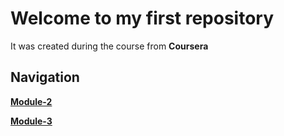 # Welcome to my first repository

It was created during the course from **Сoursera**


## Navigation

[**Module-2**](https://belphin.github.io/coursera-test/module2-solution/index.html)

[**Module-3**](https://belphin.github.io/coursera-test/module3-solution/index.html)